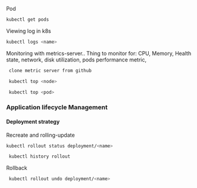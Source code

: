 Pod

```sh
kubectl get pods
```


Viewing log in k8s

 ```sh
 kubectl logs <name>
 ```

 Monitoring with metrics-server..
 Thing to monitor for: 
    CPU,
    Memory,
    Health state,
    network,
    disk utilization,
    pods performance metric,
```sh
 clone metric server from github
 ```

```sh
 kubectl top <node>
 ```
```sh
 kubectl top <pod>
 ```

 ### Application lifecycle Management
 #### Deployment strategy
 Recreate and rolling-update
 ```sh
 kubectl rollout status deployment/<name>
 ```

```sh
 kubectl history rollout
```
Rollback
```sh
 kubectl rollout undo deployment/<name>
 ```